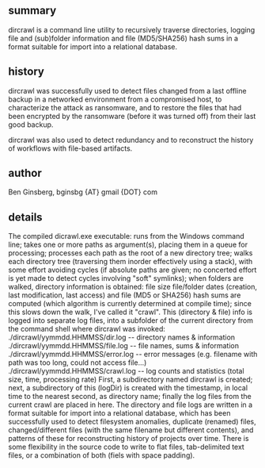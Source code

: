 ## summary

dircrawl is a command line utility to recursively traverse directories,
logging file and (sub)folder information and file (MD5/SHA256) hash sums
in a format suitable for import into a relational database.

## history

dircrawl was successfully used to detect files changed from a
last offline backup in a networked environment from a compromised host,
to characterize the attack as ransomware, and to restore the files
that had been encrypted by the ransomware (before it was turned off)
from their last good backup.

dircrawl was also used to detect redundancy and to reconstruct
the history of workflows with file-based artifacts.

## author

Ben Ginsberg, bginsbg {AT} gmail {DOT} com

## details

The compiled dicrawl.exe executable:
  runs from the Windows command line;
  takes one or more paths as argument(s), placing them in a queue for processing;
  processes each path as the root of a new directory tree;
  walks each directory tree (traversing them inorder effectively using a stack),
    with some effort avoiding cycles (if absolute paths are given;
    no concerted effort is yet made to detect cycles involving "soft" symlinks);
  when folders are walked,
    directory information is obtained:
      file size
      file/folder dates (creation, last modification, last access)
    and file (MD5 or SHA256) hash sums are computed
      (which algorithm is currently determined at compile time);
      since this slows down the walk, I've called it "crawl".
  This (directory & file) info is logged into separate log files,
  into a subfolder of the current directory from the command shell
  where dircrawl was invoked:
    ./dircrawl/yymmdd.HHMMSS/dir.log   -- directory names & information
    ./dircrawl/yymmdd.HHMMSS/file.log  -- file names, sums & information
    ./dircrawl/yymmdd.HHMMSS/error.log -- error messages (e.g. filename with path was too long, could not access file...)
    ./dircrawl/yymmdd.HHMMSS/crawl.log -- log counts and statistics (total size, time, processing rate)
  First, a subdirectory named dircrawl is created;
  next, a subdirectory of this (logDir) is created with the timestamp,
  in local time to the nearest second, as directory name;
  finally the log files from the current crawl are placed in here.
  The directory and file logs are written in a format suitable for import
  into a relational database, which has been successfully used to detect
    filesystem anomalies,
    duplicate (renamed) files,
    changed/different files (with the same filename but different contents),
    and patterns of these for reconstructing history of projects over time.
  There is some flexibility in the source code to write to flat files,
  tab-delimited text files, or a combination of both (fiels with space padding).

